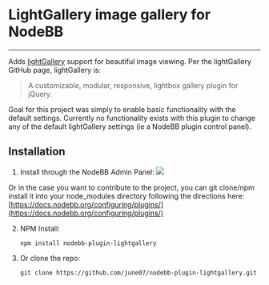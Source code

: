 # LightGallery image gallery for NodeBB
-----------
Adds [lightGallery](https://github.com/sachinchoolur/lightGallery) support for beautiful image viewing.  Per the lightGallery GitHub page, lightGallery is:
> A customizable, modular, responsive, lightbox gallery plugin for jQuery.

Goal for this project was simply to enable basic functionality with the default settings.  Currently no functionality exists with this plugin to change any of the default lightGallery settings (ie a NodeBB plugin control panel).

## Installation
1. Install through the NodeBB Admin Panel:
[![](https://i.imgur.com/YixeZ5ll.gif)](https://i.imgur.com/YixeZ5lh.gif)

Or in the case you want to contribute to the project, you can git clone/npm install it into your node_modules directory following the directions here: [https://docs.nodebb.org/configuring/plugins/](https://docs.nodebb.org/configuring/plugins/)

2.  NPM Install:
	```
	npm install nodebb-plugin-lightgallery
	```

3.  Or clone the repo:
	```
	git clone https://github.com/june07/nodebb-plugin-lightgallery.git
	```

<!--stackedit_data:
eyJoaXN0b3J5IjpbLTE0MjMyNTYyMzhdfQ==
-->